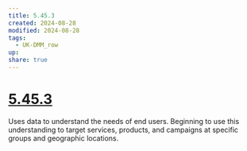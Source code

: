 ```yaml
---
title: 5.45.3
created: 2024-08-28
modified: 2024-08-28
tags:
  - UK-DMM_row
up: 
share: true
---
```

# [5.45.3](5.45.3.md)

Uses data to understand the needs of end users. Beginning to use this understanding to target services, products, and campaigns at specific groups and geographic locations.
